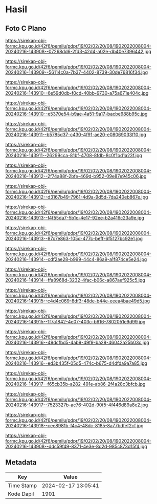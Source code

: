 # Hasil

## Foto C Plano

https://sirekap-obj-formc.kpu.go.id/42f6/pemilu/pdpr/19/02/02/20/08/1902022008004-20240216-143908--07268dd6-2fd3-42d4-a02e-db40e7396442.jpg

https://sirekap-obj-formc.kpu.go.id/42f6/pemilu/pdpr/19/02/02/20/08/1902022008004-20240216-143909--56114c0a-7b37-4402-8739-30de76816f34.jpg

https://sirekap-obj-formc.kpu.go.id/42f6/pemilu/pdpr/19/02/02/20/08/1902022008004-20240216-143910--6e59d0db-f0cd-40bb-9730-a75a671e404c.jpg

https://sirekap-obj-formc.kpu.go.id/42f6/pemilu/pdpr/19/02/02/20/08/1902022008004-20240216-143910--e5370e54-b9ae-4a51-9a17-bacbe988b95c.jpg

https://sirekap-obj-formc.kpu.go.id/42f6/pemilu/pdpr/19/02/02/20/08/1902022008004-20240216-143911--b5785d37-c430-4f91-ae20-e08069033f10.jpg

https://sirekap-obj-formc.kpu.go.id/42f6/pemilu/pdpr/19/02/02/20/08/1902022008004-20240216-143911--26299cca-81bf-4708-8fdb-8c0f1bd1a23f.jpg

https://sirekap-obj-formc.kpu.go.id/42f6/pemilu/pdpr/19/02/02/20/08/1902022008004-20240216-143912--2f74a88f-2bfe-469d-b952-09e87e945c06.jpg

https://sirekap-obj-formc.kpu.go.id/42f6/pemilu/pdpr/19/02/02/20/08/1902022008004-20240216-143912--d3167b49-7961-4d9a-9d5d-7da240eb867e.jpg

https://sirekap-obj-formc.kpu.go.id/42f6/pemilu/pdpr/19/02/02/20/08/1902022008004-20240216-143913--f4f55da7-5b1c-4e17-92ee-b2a416c23a9e.jpg

https://sirekap-obj-formc.kpu.go.id/42f6/pemilu/pdpr/19/02/02/20/08/1902022008004-20240216-143913--87c7e863-105d-477c-beff-6f5127bc92e1.jpg

https://sirekap-obj-formc.kpu.go.id/42f6/pemilu/pdpr/19/02/02/20/08/1902022008004-20240216-143914--cdf2ae28-b999-44c4-86a9-a1f874ce5e24.jpg

https://sirekap-obj-formc.kpu.go.id/42f6/pemilu/pdpr/19/02/02/20/08/1902022008004-20240216-143914--ffa8968d-3232-4fac-b06c-a867aef925c5.jpg

https://sirekap-obj-formc.kpu.go.id/42f6/pemilu/pdpr/19/02/02/20/08/1902022008004-20240216-143915--c4d4c069-8df3-48de-b44e-eeea4bae49d5.jpg

https://sirekap-obj-formc.kpu.go.id/42f6/pemilu/pdpr/19/02/02/20/08/1902022008004-20240216-143915--1f7a1842-4e07-403c-b616-7802051e9d99.jpg

https://sirekap-obj-formc.kpu.go.id/42f6/pemilu/pdpr/19/02/02/20/08/1902022008004-20240216-143916--49dcfbd5-4ab9-49f9-ba28-46042a25b03c.jpg

https://sirekap-obj-formc.kpu.go.id/42f6/pemilu/pdpr/19/02/02/20/08/1902022008004-20240216-143916--ed3b435f-05d5-474c-b675-d4dfda9a7a85.jpg

https://sirekap-obj-formc.kpu.go.id/42f6/pemilu/pdpr/19/02/02/20/08/1902022008004-20240216-143917--f65cb35b-a282-491e-ab86-2f4a28c3bfcb.jpg

https://sirekap-obj-formc.kpu.go.id/42f6/pemilu/pdpr/19/02/02/20/08/1902022008004-20240216-143917--7523327b-ac76-402d-90f5-4f446d89a8e2.jpg

https://sirekap-obj-formc.kpu.go.id/42f6/pemilu/pdpr/19/02/02/20/08/1902022008004-20240216-143918--cee8981b-f4c4-48dc-8185-8a77bdfef2cf.jpg

https://sirekap-obj-formc.kpu.go.id/42f6/pemilu/pdpr/19/02/02/20/08/1902022008004-20240216-143908--ddc59f49-8371-4e3e-8d2d-985c873d15f4.jpg


## Metadata

| Key        | Value               |
| ---------- | ------------------- |
| Time Stamp | 2024-02-17 13:05:41 |
| Kode Dapil | 1901                |



